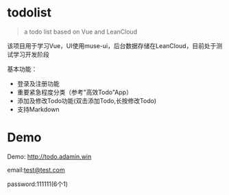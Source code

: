 # todolist

> a todo list based on Vue and LeanCloud

该项目用于学习Vue，UI使用muse-ui，后台数据存储在LeanCloud，目前处于测试学习开发阶段

基本功能：

- 登录及注册功能
- 重要紧急程度分类（参考"高效Todo"App）
- 添加及修改Todo功能(双击添加Todo,长按修改Todo)
- 支持Markdown


# Demo

Demo: http://todo.adamin.win

email:test@test.com

password:111111(6个1)
